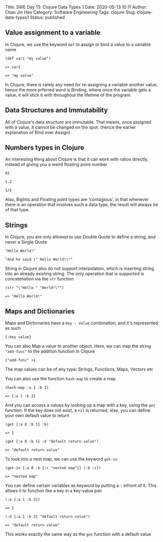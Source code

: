 Title: SWE Day 13: Clojure Data Types 1
Date: 2020-05-13 10:11
Author: Chan Jin Hao
Category: Software Engineering
Tags: clojure
Slug: clojure-data-types1
Status: published

## Value assignment to a variable

In Clojure, we use the keyword `def` to assign or bind a value to a variable name

```
(def var1 "my value")

=> var1

=> "my value"
```

In Clojure, there is rarely any need for re-assigning a variable another value, hence the more prferred word is Binding, where once the variable gets a value, it will stick it with throughout the lifetime of the program.


## Data Structures and Immutability

All of Clojure's data structure are immutable. That means, once assigned with a value, it cannot be changed on the spot. (hence the earlier explanation of Bind over Assign)


## Numbers types in Clojure

An interesting thing about Clojure is that it can work with ratios directly, instead of giving you a weird floating point number

```
93

1.2

1/5
```

Also, BigInts and Floating point types are 'contagious', in that whenever there is an operation that involves such a data type, the result will always be of that type.


## Strings

In Clojure, you are only allowed to use Double Quote to define a string, and never a Single Quote

```
"Hello World!"

"And he said \" Hello World!\""
```

String in Clojure also do not support interpolation, which is inserting string into an already existing string. The only operation that is supported is concatenation via the `str` function

```
(str "\"Hello " "World!\"")

=> "Hello World!"
```

## Maps and Dictionaries

Maps and Dictionaries have a `Key : Value` combination, and it's represented as such

`{:key value}`

You can also Map a value to another object. Here, we can map the string `"add-func"` to the addition function in Clojure

`{"add-func" +}`

The map values can be of any type: Strings, Functions, Maps, Vectors etc


You can also use the function `hash-map` to create a map

```
(hash-map :a 1 :b 2)

=> {:a 1 :b 2}
```

And you can access a values by looking up a map with a key, using the `get` function. If the key does not exist, a `nil` is returned, else, you can define your own default value to return

```
(get {:a 0 :b 1} :b)

=> 1

(get {:a 0 :b 1} :d "default return value")

=> "default return value"
```


To look into a nest map, we can use the keyword `get-in`

```
(get-in {:a 0 :b {:c "nested map"}} [:b :c])

=> "nested map"
```

You can define certain variables as keyword by putting a `:` infront of it. This allows it to function like a key in a key-value pair


```
(:a {:a 1 :b 2})

=> 1

(:d {:a 1 :b 2} "default return value")

=> "default return value"
```

This works exactly the same way as the `get` function with a default value

